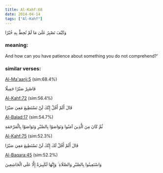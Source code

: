 ```yaml
---
title: Al-Kahf:68
date: 2014-04-14
tags: ["Al-Kahf"]
---
```

وَكَيْفَ تَصْبِرُ عَلَىٰ مَا لَمْ تُحِطْ بِهِ خُبْرًا
### meaning: 
And how can you have patience about something you do not comprehend?’
### similar verses: 

[Al-Ma'aarij:5](/70/5) (sim:68.4%)

فَاصْبِرْ صَبْرًا جَمِيلًا

[Al-Kahf:72](/18/72) (sim:56.4%)

قَالَ أَلَمْ أَقُلْ إِنَّكَ لَنْ تَسْتَطِيعَ مَعِيَ صَبْرًا

[Al-Balad:17](/90/17) (sim:54.7%)

ثُمَّ كَانَ مِنَ الَّذِينَ آمَنُوا وَتَوَاصَوْا بِالصَّبْرِ وَتَوَاصَوْا بِالْمَرْحَمَةِ

[Al-Kahf:75](/18/75) (sim:52.3%)

قَالَ أَلَمْ أَقُلْ لَكَ إِنَّكَ لَنْ تَسْتَطِيعَ مَعِيَ صَبْرًا

[Al-Baqara:45](/2/45) (sim:52.2%)

وَاسْتَعِينُوا بِالصَّبْرِ وَالصَّلَاةِ ۚ وَإِنَّهَا لَكَبِيرَةٌ إِلَّا عَلَى الْخَاشِعِينَ
